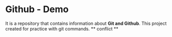# Github - Demo
It is a repository that contains information about **Git and Github**. This project created for practice with git commands.
** conflict **
